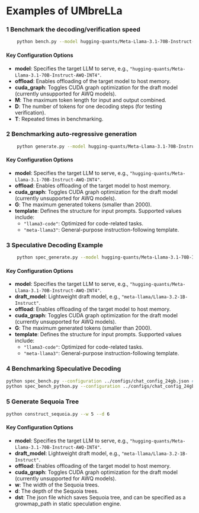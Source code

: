 # Examples of UMbreLLa

### 1 Benchmark the decoding/verification speed

```bash
    python bench.py --model hugging-quants/Meta-Llama-3.1-70B-Instruct-AWQ-INT4 --offload --D 1 --T 20 
```

<h4>Key Configuration Options</h4>
<ul>
    <li><strong>model</strong>: Specifies the target LLM to serve, e.g., <code>"hugging-quants/Meta-Llama-3.1-70B-Instruct-AWQ-INT4"</code>.</li>
    <li><strong>offload</strong>: Enables offloading of the target model to host memory.</li>
    <li><strong>cuda_graph</strong>: Toggles CUDA graph optimization for the draft model (currently unsupported for AWQ models).</li>
    <li><strong>M</strong>: The maximum token length for input and output combined.</li>
    <li><strong>D</strong>: The number of tokens for one decoding steps (for testing verification).</li>
    <li><strong>T</strong>: Repeated times in benchmarking.</li>
</ul>

### 2 Benchmarking auto-regressive generation

```bash
    python generate.py --model hugging-quants/Meta-Llama-3.1-70B-Instruct-AWQ-INT4 --offload
```

<h4>Key Configuration Options</h4>
<ul>
    <li><strong>model</strong>: Specifies the target LLM to serve, e.g., <code>"hugging-quants/Meta-Llama-3.1-70B-Instruct-AWQ-INT4"</code>.</li>
    <li><strong>offload</strong>: Enables offloading of the target model to host memory.</li>
    <li><strong>cuda_graph</strong>: Toggles CUDA graph optimization for the draft model (currently unsupported for AWQ models).</li>
    <li><strong>G</strong>: The maximum generated tokens (smaller than 2000).</li>
    <li><strong>template</strong>: Defines the structure for input prompts. Supported values include:
            <ul>
                <li><code>"llama3-code"</code>: Optimized for code-related tasks.</li>
                <li><code>"meta-llama3"</code>: General-purpose instruction-following template.</li>
            </ul>
        </li>
</ul>

### 3 Speculative Decoding Example

```bash
    python spec_generate.py --model hugging-quants/Meta-Llama-3.1-70B-Instruct-AWQ-INT4 --offload
```

<h4>Key Configuration Options</h4>
<ul>
    <li><strong>model</strong>: Specifies the target LLM to serve, e.g., <code>"hugging-quants/Meta-Llama-3.1-70B-Instruct-AWQ-INT4"</code>.</li>
    <li><strong>draft_model</strong>: Lightweight draft model, e.g., <code>"meta-llama/Llama-3.2-1B-Instruct"</code>.</li>
    <li><strong>offload</strong>: Enables offloading of the target model to host memory.</li>
    <li><strong>cuda_graph</strong>: Toggles CUDA graph optimization for the draft model (currently unsupported for AWQ models).</li>
    <li><strong>G</strong>: The maximum generated tokens (smaller than 2000).</li>
    <li><strong>template</strong>: Defines the structure for input prompts. Supported values include:
            <ul>
                <li><code>"llama3-code"</code>: Optimized for code-related tasks.</li>
                <li><code>"meta-llama3"</code>: General-purpose instruction-following template.</li>
            </ul>
        </li>
</ul>

### 4 Benchmarking Speculative Decoding

```bash
python spec_bench.py --configuration ../configs/chat_config_24gb.json #MT Bench
python spec_bench_python.py --configuration ../configs/chat_config_24gb.json #Code Completion
```

### 5 Generate Sequoia Tree

```bash
python construct_sequoia.py --w 5 --d 6
```

<h4>Key Configuration Options</h4>
<ul>
    <li><strong>model</strong>: Specifies the target LLM to serve, e.g., <code>"hugging-quants/Meta-Llama-3.1-70B-Instruct-AWQ-INT4"</code>.</li>
    <li><strong>draft_model</strong>: Lightweight draft model, e.g., <code>"meta-llama/Llama-3.2-1B-Instruct"</code>.</li>
    <li><strong>offload</strong>: Enables offloading of the target model to host memory.</li>
    <li><strong>cuda_graph</strong>: Toggles CUDA graph optimization for the draft model (currently unsupported for AWQ models).</li>
    <li><strong>w</strong>: The width of the Sequoia trees.</li>
    <li><strong>d</strong>: The depth of the Sequoia trees.</li>
    <li><strong>dst</strong>: The json file which saves Sequoia tree, and can be specified as a growmap_path in static speculation engine.</li>
</ul>
